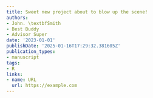 ```yaml
---
title: Sweet new project about to blow up the scene!
authors:
- John. \textbfSmith
- Best Buddy
- Advisor Super
date: '2023-01-01'
publishDate: '2025-01-16T17:29:32.381605Z'
publication_types:
- manuscript
tags:
- R
links:
- name: URL
  url: https://example.com
---
```

